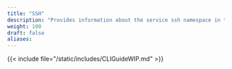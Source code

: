 ```yaml
---
title: "SSH"
description: "Provides information about the service ssh namespace in the TrueNAS CLI. Includes command syntax and common commands."
weight: 100
draft: false
aliases:
---
```


{{< include file="/static/includes/CLIGuideWIP.md" >}}
